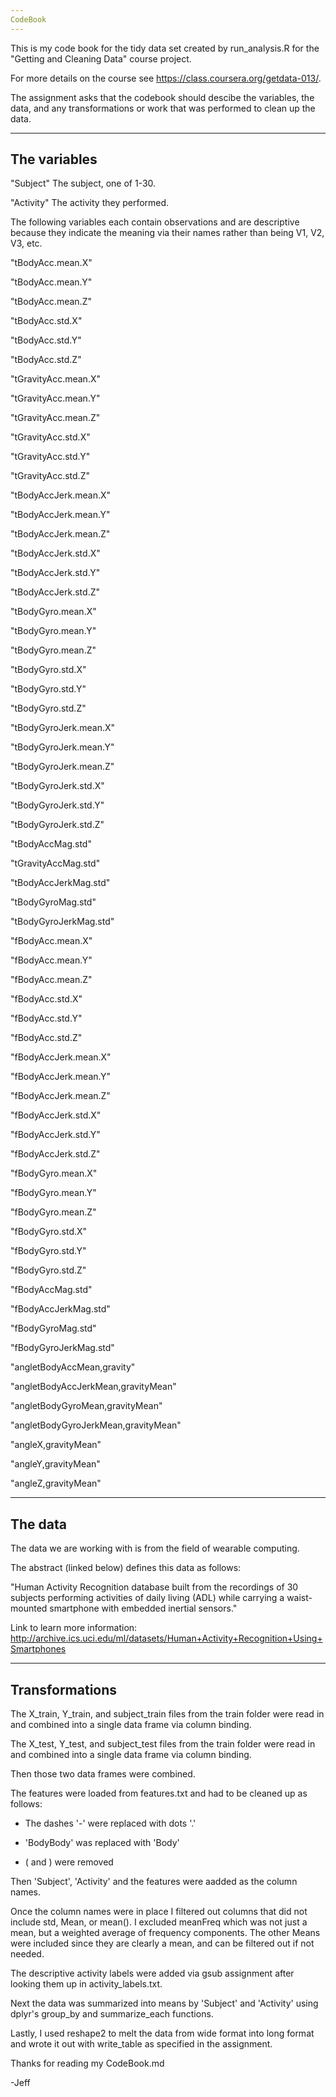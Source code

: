 ```yaml
---
CodeBook
---
```


This is my code book for the tidy data set created by run_analysis.R for the 
"Getting and Cleaning Data" course project. 

For more details on the course see 
<https://class.coursera.org/getdata-013/>.

The assignment asks that the codebook should descibe the variables, the data, 
and any transformations or work that was performed to clean up the data.

---
The variables 
---
"Subject"  The subject, one of 1-30.

"Activity" The activity they performed.

The following variables each contain observations and are descriptive because they indicate the meaning via their names rather than being V1, V2, V3, etc.

"tBodyAcc.mean.X"

"tBodyAcc.mean.Y"

"tBodyAcc.mean.Z"

"tBodyAcc.std.X"

"tBodyAcc.std.Y"

"tBodyAcc.std.Z"

"tGravityAcc.mean.X"

"tGravityAcc.mean.Y"

"tGravityAcc.mean.Z"

"tGravityAcc.std.X"

"tGravityAcc.std.Y"

"tGravityAcc.std.Z"

"tBodyAccJerk.mean.X"

"tBodyAccJerk.mean.Y"

"tBodyAccJerk.mean.Z"

"tBodyAccJerk.std.X"

"tBodyAccJerk.std.Y"

"tBodyAccJerk.std.Z"

"tBodyGyro.mean.X"

"tBodyGyro.mean.Y"

"tBodyGyro.mean.Z"

"tBodyGyro.std.X"

"tBodyGyro.std.Y"

"tBodyGyro.std.Z"

"tBodyGyroJerk.mean.X"

"tBodyGyroJerk.mean.Y"

"tBodyGyroJerk.mean.Z"

"tBodyGyroJerk.std.X"

"tBodyGyroJerk.std.Y"

"tBodyGyroJerk.std.Z"

"tBodyAccMag.std"

"tGravityAccMag.std"

"tBodyAccJerkMag.std"

"tBodyGyroMag.std"

"tBodyGyroJerkMag.std"

"fBodyAcc.mean.X"

"fBodyAcc.mean.Y"

"fBodyAcc.mean.Z"

"fBodyAcc.std.X"

"fBodyAcc.std.Y"

"fBodyAcc.std.Z"

"fBodyAccJerk.mean.X"

"fBodyAccJerk.mean.Y"

"fBodyAccJerk.mean.Z"

"fBodyAccJerk.std.X"

"fBodyAccJerk.std.Y"

"fBodyAccJerk.std.Z"

"fBodyGyro.mean.X"

"fBodyGyro.mean.Y"

"fBodyGyro.mean.Z"

"fBodyGyro.std.X"

"fBodyGyro.std.Y"

"fBodyGyro.std.Z"

"fBodyAccMag.std"

"fBodyAccJerkMag.std"

"fBodyGyroMag.std"

"fBodyGyroJerkMag.std"

"angletBodyAccMean,gravity"

"angletBodyAccJerkMean,gravityMean"

"angletBodyGyroMean,gravityMean"

"angletBodyGyroJerkMean,gravityMean"

"angleX,gravityMean"

"angleY,gravityMean"

"angleZ,gravityMean"


---
The data
---
The data we are working with is from the field of wearable computing.

The abstract (linked below) defines this data as follows:

"Human Activity Recognition database built from the recordings of 30 subjects 
performing activities of daily living (ADL) while carrying a waist-mounted 
smartphone with embedded inertial sensors."

Link to learn more information:
<http://archive.ics.uci.edu/ml/datasets/Human+Activity+Recognition+Using+Smartphones>


---
Transformations
---
The X\_train, Y\_train, and subject\_train files from the train folder were read 
in and combined into a single data frame via column binding.

The X\_test, Y\_test, and subject\_test files from the train folder were read in 
and combined into a single data frame via column binding.

Then those two data frames were combined.

The features were loaded from features.txt and had to be cleaned up as follows:

  * The dashes '-' were replaced with dots '.'

  * 'BodyBody' was replaced with 'Body'

  * ( and ) were removed

Then 'Subject', 'Activity' and the features were aadded as the column names.  

Once the column names were in place I filtered out columns that did not include 
std, Mean, or mean().  I excluded meanFreq which was not just a mean, but a
weighted average of frequency components.  The other Means were included since
they are clearly a mean, and can be filtered out if not needed.

The descriptive activity labels were added via gsub assignment after 
looking them up in activity_labels.txt.

Next the data was summarized into means by 'Subject' and 'Activity' using
dplyr's group\_by and summarize\_each functions.

Lastly, I used reshape2 to melt the data from wide format into long format and
wrote it out with write_table as specified in the assignment.

Thanks for reading my CodeBook.md

-Jeff
